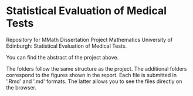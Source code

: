 # Statistical Evaluation of Medical Tests

Repository for MMath Dissertation Project Mathematics University of Edinburgh: Statistical Evaluation of Medical Tests. 

You can find the abstract of the project above. 

The folders follow the same structure as the project. The additional folders correspond to the figures shown in the report. Each file is submitted in '.Rmd' and '.md' formats. The latter allows you to see the files directly on the browser. 
